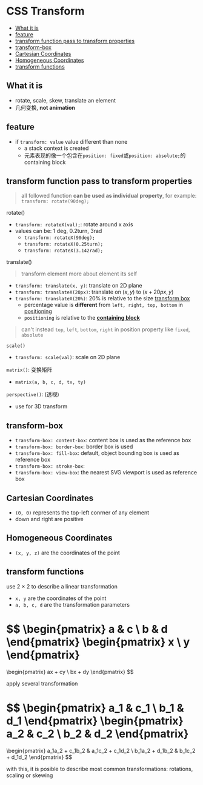# CSS Transform

- [What it is](#what-it-is)
- [feature](#feature)
- [transform function pass to transform properties](#transform-function-pass-to-transform-properties)
- [transform-box](#transform-box)
- [Cartesian Coordinates](#cartesian-coordinates)
- [Homogeneous Coordinates](#homogeneous-coordinates)
- [transform functions](#transform-functions)

## What it is

- rotate, scale, skew, translate an element
- 几何变换, **not animation**

## feature

- if `transform: value` value different than none
  - a stack context is created
  - 元素表现的像一个包含在`position: fixed`或`position: absolute;`的 containing block

## transform function pass to transform properties

> all followed function **can be used as individual property**, for example: `transform: rotate(90deg);`

rotate()

- `transform: rotateX(val);`: rotate around x axis
- values can be: 1 deg, 0.2turn, 3rad
  - `transform: rotateX(90deg);`
  - `transform: rotateX(0.25turn);`
  - `transform: rotateX(3.142rad);`

translate()

> transform element more about element its self

- `transform: translate(x, y)`: translate on 2D plane
- `transform: translateX(20px)`: translate on $(x, y)$ to $(x + 20px, y)$
- `transform: translateX(20%)`: 20% is relative to the size [transform box](#transform-box)
  - percentage value is **different** from `left, right, top, bottom` in [positioning](css-positioning.md)
  - `positioning` is relative to the [**containing block**](css-containing-block.md)

> can't instead `top`, `left`, `bottom`, `right` in position property like `fixed`, `absolute`

`scale()`

- `transform: scale(val)`: scale on 2D plane

`matrix()`: 变换矩阵

- `matrix(a, b, c, d, tx, ty)`

`perspective()`: (透视)

- use for 3D transform

## transform-box

- `transform-box: content-box`: content box is used as the reference box
- `transform-box: border-box`: border box is used
- `transform-box: fill-box`: default, object bounding box is used as reference box
- `transform-box: stroke-box`:
- `transform-box: view-box`: the nearest SVG viewport is used as reference box

## Cartesian Coordinates

- `(0, 0)` represents the top-left conrner of any element
- down and right are positive

## Homogeneous Coordinates

- `(x, y, z)` are the coordinates of the point

## transform functions

use 2 $\times$ 2 to describe a linear transformation

- `x, y` are the coordinates of the point
- `a, b, c, d` are the transformation parameters

$$
\begin{pmatrix}
a & c \\
b & d
\end{pmatrix}
\begin{pmatrix}
x \\ y
\end{pmatrix}
=
\begin{pmatrix}
ax + cy \\
bx + dy
\end{pmatrix}
$$

apply several transformation

$$
\begin{pmatrix}
a_1 & c_1 \\
b_1 & d_1
\end{pmatrix}
\begin{pmatrix}
a_2 & c_2 \\
b_2 & d_2
\end{pmatrix}
=
\begin{pmatrix}
a_1a_2 + c_1b_2 & a_1c_2 + c_1d_2 \\
b_1a_2 + d_1b_2 & b_1c_2 + d_1d_2
\end{pmatrix}
$$

with this, it is posible to describe most common transformations: rotations, scaling or skewing


